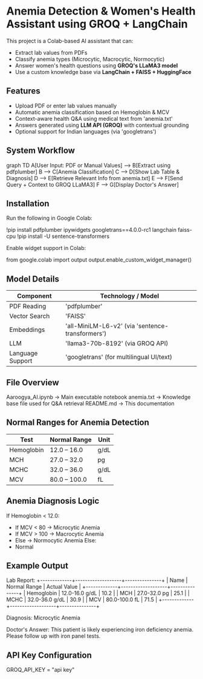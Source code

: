 # Anemia Detection & Women's Health Assistant using GROQ + LangChain

This project is a Colab-based AI assistant that can:
-  Extract lab values from PDFs
-  Classify anemia types (Microcytic, Macrocytic, Normocytic)
-  Answer women's health questions using **GROQ's LLaMA3 model**
-  Use a custom knowledge base via **LangChain + FAISS + HuggingFace**

##  Features

-  Upload PDF or enter lab values manually
-  Automatic anemia classification based on Hemoglobin & MCV
-  Context-aware health Q&A using medical text from 'anemia.txt'
-  Answers generated using **LLM API (GROQ)** with contextual grounding
-  Optional support for Indian languages (via 'googletrans')

##  System Workflow

graph TD
A[User Input: PDF or Manual Values] --> B[Extract using pdfplumber]
B --> C[Anemia Classification]
C --> D[Show Lab Table & Diagnosis]
D --> E[Retrieve Relevant Info from anemia.txt]
E --> F[Send Query + Context to GROQ LLaMA3]
F --> G[Display Doctor's Answer]

##  Installation

Run the following in Google Colab:

!pip install pdfplumber ipywidgets googletrans==4.0.0-rc1 langchain faiss-cpu
!pip install -U sentence-transformers

Enable widget support in Colab:

from google.colab import output
output.enable_custom_widget_manager()

##  Model Details

| Component        | Technology / Model                               |
| ---------------- | ------------------------------------------------ |
| PDF Reading      | 'pdfplumber'                                     |
| Vector Search    | 'FAISS'                                          |
| Embeddings       | 'all-MiniLM-L6-v2' (via 'sentence-transformers') |
| LLM              | 'llama3-70b-8192' (via GROQ API)                 |
| Language Support | 'googletrans' (for multilingual UI/text)         |

## File Overview

Aaroogya_AI.ipynb → Main executable notebook
anemia.txt → Knowledge base file used for Q&A retrieval
README.md → This documentation

##  Normal Ranges for Anemia Detection

| Test       | Normal Range | Unit |
| ---------- | ------------ | ---- |
| Hemoglobin | 12.0 – 16.0  | g/dL |
| MCH        | 27.0 – 32.0  | pg   |
| MCHC       | 32.0 – 36.0  | g/dL |
| MCV        | 80.0 – 100.0 | fL   |

##  Anemia Diagnosis Logic

If Hemoglobin < 12.0:
  - If MCV < 80 → Microcytic Anemia
  - If MCV > 100 → Macrocytic Anemia
  - Else → Normocytic Anemia
Else:
  - Normal

## Example Output

Lab Report:
+-------------+-------------------+---------------+
| Name        | Normal Range      | Actual Value  |
+-------------+-------------------+---------------+
| Hemoglobin  | 12.0-16.0 g/dL    | 10.2          |
| MCH         | 27.0-32.0 pg      | 25.1          |
| MCHC        | 32.0-36.0 g/dL    | 30.9          |
| MCV         | 80.0-100.0 fL     | 71.5          |
+-------------+-------------------+---------------+

Diagnosis: Microcytic Anemia

Doctor's Answer:
This patient is likely experiencing iron deficiency anemia. Please follow up with iron panel tests.

##  API Key Configuration

GROQ_API_KEY = "api key"


